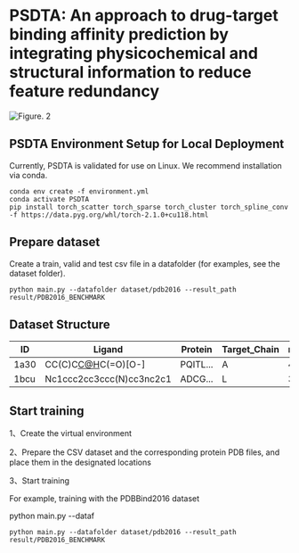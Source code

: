 # PSDTA: An approach to drug-target binding affinity prediction by integrating physicochemical and structural information to reduce feature redundancy

![Figure. 2](./Figure_2.png)

## PSDTA Environment Setup for Local Deployment

Currently, PSDTA is validated for use on  Linux. We recommend installation via conda.

```
conda env create -f environment.yml
conda activate PSDTA
pip install torch_scatter torch_sparse torch_cluster torch_spline_conv -f https://data.pyg.org/whl/torch-2.1.0+cu118.html
```

## Prepare dataset

Create a train, valid and test csv file in a datafolder (for examples, see the dataset folder). 

```
python main.py --datafolder dataset/pdb2016 --result_path result/PDB2016_BENCHMARK
```

## Dataset Structure

| ID   | Ligand                                                       | Protein  | Target_Chain | regression_label |
| ---- | ------------------------------------------------------------ | -------- | ------------ | ---------------- |
| 1a30 | CC(C)C[C@H](NC(=O)[C@H](CC(=O)[O-])NC(=O)[C@@H]([NH3+])CCC(=O)[O-])C(=O)[O-] | PQITL... | A            | 4.3              |
| 1bcu | Nc1ccc2cc3ccc(N)cc3nc2c1                                     | ADCG...  | L            | 3.28             |

## Start training

1、Create the virtual environment

2、Prepare the CSV dataset and the corresponding protein PDB files, and place them in the designated locations

3、Start training

For example, training with the PDBBind2016 dataset

python main.py --dataf

```
python main.py --datafolder dataset/pdb2016 --result_path result/PDB2016_BENCHMARK
```






